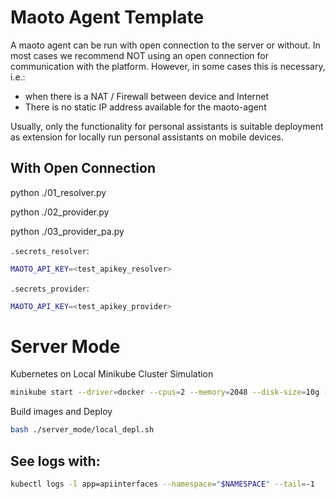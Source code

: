 # Maoto Agent Template

A maoto agent can be run with open connection to the server or without.
In most cases we recommend NOT using an open connection for communication with the platform.
However, in some cases this is necessary, i.e.:
- when there is a NAT / Firewall between device and Internet
- There is no static IP address available for the maoto-agent

Usually, only the functionality for personal assistants is suitable deployment as extension for locally run personal assistants on mobile devices.

## With Open Connection

python ./01_resolver.py

python ./02_provider.py

python ./03_provider_pa.py

`.secrets_resolver`:
```bash
MAOTO_API_KEY=<test_apikey_resolver>
```

`.secrets_provider`:
```bash
MAOTO_API_KEY=<test_apikey_provider>
```

# Server Mode

Kubernetes on Local Minikube Cluster Simulation
```bash
minikube start --driver=docker --cpus=2 --memory=2048 --disk-size=10g --profile=cluster-server
```

Build images and Deploy
```bash
bash ./server_mode/local_depl.sh
```

## See logs with:
```bash
kubectl logs -l app=apiinterfaces --namespace="$NAMESPACE" --tail=-1
```
